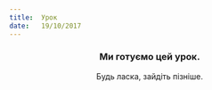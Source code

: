 ```yaml
---
title:  Урок
date:   19/10/2017
---
```


### <center>Ми готуємо цей урок.</center>
<center>Будь ласка, зайдіть пізніше.</center>